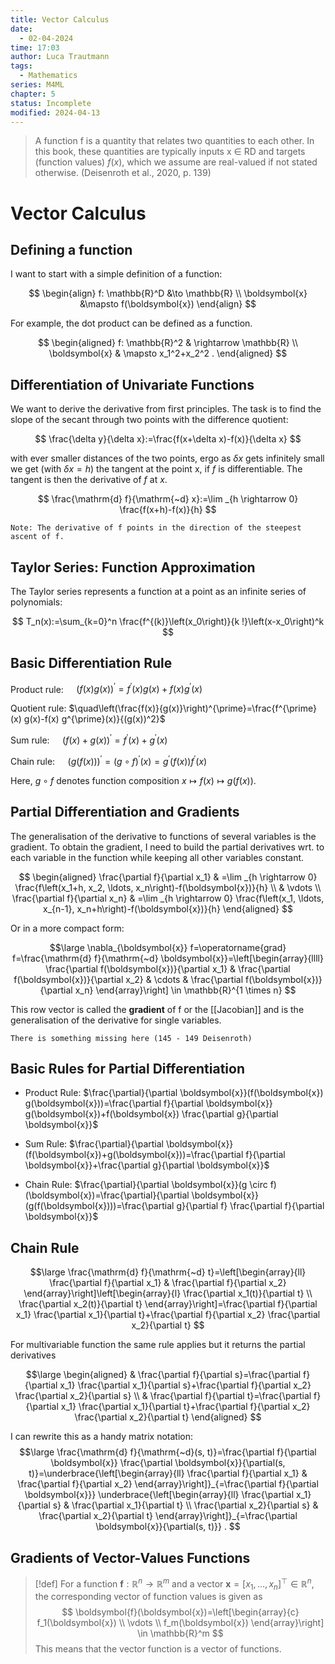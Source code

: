 ```yaml
---
title: Vector Calculus
date:
  - 02-04-2024
time: 17:03
author: Luca Trautmann
tags:
  - Mathematics
series: M4ML
chapter: 5
status: Incomplete
modified: 2024-04-13
---
```

> A function f is a quantity that relates two quantities to each other. In this book, these quantities are typically inputs x ∈ RD and targets (function values) $f(x)$, which we assume are real-valued if not stated otherwise. (Deisenroth et al., 2020, p. 139)

# Vector Calculus
## Defining a function
I want to start with a simple definition of a function: 

$$
\begin{align}
f: \mathbb{R}^D &\to \mathbb{R} \\
\boldsymbol{x} &\mapsto f(\boldsymbol{x})
\end{align}
$$

For example, the dot product can be defined as a function. 

$$
\begin{aligned}
f: \mathbb{R}^2 & \rightarrow \mathbb{R} \\
\boldsymbol{x} & \mapsto x_1^2+x_2^2 .
\end{aligned}
$$

## Differentiation of Univariate Functions
We want to derive the derivative from first principles. The task is to find the slope of the secant through two points with the difference quotient: 

$$
\frac{\delta y}{\delta x}:=\frac{f(x+\delta x)-f(x)}{\delta x}
$$

with ever smaller distances of the two points, ergo as $\delta x$ gets infinitely small we get (with $\delta x= h$) the tangent at the point x, if $f$ is differentiable. The tangent is then the derivative of $f$ at $x$.

$$
\frac{\mathrm{d} f}{\mathrm{~d} x}:=\lim _{h \rightarrow 0} \frac{f(x+h)-f(x)}{h}
$$

`Note: The derivative of f points in the direction of the steepest ascent of f.`



## Taylor Series: Function Approximation
The Taylor series represents a function at a point as an infinite series of polynomials:

$$
T_n(x):=\sum_{k=0}^n \frac{f^{(k)}\left(x_0\right)}{k !}\left(x-x_0\right)^k
$$


## Basic Differentiation Rule

Product rule: $\quad(f(x) g(x))^{\prime}=f^{\prime}(x) g(x)+f(x) g^{\prime}(x)$

Quotient rule: $\quad\left(\frac{f(x)}{g(x)}\right)^{\prime}=\frac{f^{\prime}(x) g(x)-f(x) g^{\prime}(x)}{(g(x))^2}$

Sum rule: $\quad(f(x)+g(x))^{\prime}=f^{\prime}(x)+g^{\prime}(x)$

Chain rule: $\quad(g(f(x)))^{\prime}=(g \circ f)^{\prime}(x)=g^{\prime}(f(x)) f^{\prime}(x)$

Here, $g \circ f$ denotes function composition $x \mapsto f(x) \mapsto g(f(x))$.


## Partial Differentiation and Gradients
The generalisation of the derivative to functions of several variables is the gradient. To obtain the gradient, I need to build the partial derivatives wrt. to each variable in the function while keeping all other variables constant.

$$
\begin{aligned}
\frac{\partial f}{\partial x_1} & =\lim _{h \rightarrow 0} \frac{f\left(x_1+h, x_2, \ldots, x_n\right)-f(\boldsymbol{x})}{h} \\
& \vdots \\
\frac{\partial f}{\partial x_n} & =\lim _{h \rightarrow 0} \frac{f\left(x_1, \ldots, x_{n-1}, x_n+h\right)-f(\boldsymbol{x})}{h}
\end{aligned}
$$

Or in a more compact form:

$$\large
\nabla_{\boldsymbol{x}} f=\operatorname{grad} f=\frac{\mathrm{d} f}{\mathrm{~d} \boldsymbol{x}}=\left[\begin{array}{llll}
\frac{\partial f(\boldsymbol{x})}{\partial x_1} & \frac{\partial f(\boldsymbol{x})}{\partial x_2} & \cdots & \frac{\partial f(\boldsymbol{x})}{\partial x_n}
\end{array}\right] \in \mathbb{R}^{1 \times n}
$$

This row vector is called the **gradient** of f or the [[Jacobian]] and is the generalisation of the derivative for single variables.  

`There is something missing here (145 - 149 Deisenroth)`

## Basic Rules for Partial Differentiation

- Product Rule: $\frac{\partial}{\partial \boldsymbol{x}}(f(\boldsymbol{x}) g(\boldsymbol{x}))=\frac{\partial f}{\partial \boldsymbol{x}} g(\boldsymbol{x})+f(\boldsymbol{x}) \frac{\partial g}{\partial \boldsymbol{x}}$

- Sum Rule: $\frac{\partial}{\partial \boldsymbol{x}}(f(\boldsymbol{x})+g(\boldsymbol{x}))=\frac{\partial f}{\partial \boldsymbol{x}}+\frac{\partial g}{\partial \boldsymbol{x}}$

- Chain Rule: $\frac{\partial}{\partial \boldsymbol{x}}(g \circ f)(\boldsymbol{x})=\frac{\partial}{\partial \boldsymbol{x}}(g(f(\boldsymbol{x})))=\frac{\partial g}{\partial f} \frac{\partial f}{\partial \boldsymbol{x}}$


## Chain Rule




$$\large
\frac{\mathrm{d} f}{\mathrm{~d} t}=\left[\begin{array}{ll}
\frac{\partial f}{\partial x_1} & \frac{\partial f}{\partial x_2}
\end{array}\right]\left[\begin{array}{l}
\frac{\partial x_1(t)}{\partial t} \\
\frac{\partial x_2(t)}{\partial t}
\end{array}\right]=\frac{\partial f}{\partial x_1} \frac{\partial x_1}{\partial t}+\frac{\partial f}{\partial x_2} \frac{\partial x_2}{\partial t}
$$

For multivariable function the same rule applies but it returns the partial derivatives

$$\large
\begin{aligned}
& \frac{\partial f}{\partial s}=\frac{\partial f}{\partial x_1} \frac{\partial x_1}{\partial s}+\frac{\partial f}{\partial x_2} \frac{\partial x_2}{\partial s} \\
& \frac{\partial f}{\partial t}=\frac{\partial f}{\partial x_1} \frac{\partial x_1}{\partial t}+\frac{\partial f}{\partial x_2} \frac{\partial x_2}{\partial t}
\end{aligned}
$$

I can rewrite this as a handy matrix notation:
$$\large
\frac{\mathrm{d} f}{\mathrm{~d}(s, t)}=\frac{\partial f}{\partial \boldsymbol{x}} \frac{\partial \boldsymbol{x}}{\partial(s, t)}=\underbrace{\left[\begin{array}{ll}
\frac{\partial f}{\partial x_1} & \frac{\partial f}{\partial x_2}
\end{array}\right]}_{=\frac{\partial f}{\partial \boldsymbol{x}}} \underbrace{\left[\begin{array}{ll}
\frac{\partial x_1}{\partial s} & \frac{\partial x_1}{\partial t} \\
\frac{\partial x_2}{\partial s} & \frac{\partial x_2}{\partial t}
\end{array}\right]}_{=\frac{\partial \boldsymbol{x}}{\partial(s, t)}} .
$$

## Gradients of Vector-Values Functions

> [!def] 
> For a function $\boldsymbol{f}: \mathbb{R}^n \rightarrow \mathbb{R}^m$ and a vector $\boldsymbol{x}=\left[x_1, \ldots, x_n\right]^{\top} \in \mathbb{R}^n$, the corresponding vector of function values is given as
> $$
> \boldsymbol{f}(\boldsymbol{x})=\left[\begin{array}{c}
> f_1(\boldsymbol{x}) \\
> \vdots \\
> f_m(\boldsymbol{x})
> \end{array}\right] \in \mathbb{R}^m
> $$
> This means that the vector function is a vector of functions.




